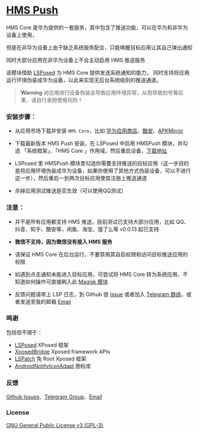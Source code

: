 [HMS Push](https://github.com/fei-ke/HMSPush)
===

HMS Core 是华为提供的一套服务，其中包含了推送功能，可以在华为和非华为设备上使用，

但是在非华为设备上由于缺乏系统服务配合，只能唤醒目标应用让其自己弹出通知    

同时大部分应用在非华为设备上不会主动启用 HMS 推送服务

该模块借助 [LSPosed](https://github.com/LSPosed/LSPosed) 为 HMS Core 提供发送系统通知的能力，
同时支持将应用运行环境伪装成华为设备，以此来实现无后台系统级别的推送通道。

> **Warning**
> 对应用进行设备伪装会导致应用环境异常，从而导致封号等后果，请自行承担使用风险！

### 安装步骤：
- 从应用市场下载并安装 `HMS Core`，比如 [华为应用商店](https://appgallery.huawei.com/app/C10132067)、[酷安](https://www.coolapk.com/apk/com.huawei.hwid)、[APKMirror](https://www.apkmirror.com/apk/huawei-internet-services/huawei-mobile-services)

- 下载最新版本 HMS Push 安装，在 LSPosed 中启用 HMSPush 模块，并勾选 「系统框架」、「HMS Core 」作用域，然后重启设备，[下载地址](https://github.com/fei-ke/HMSPush/releases/latest)

- LSPosed 里 HMSPush 模块里勾选你需要支持推送的目标应用（这一步目的是将应用环境伪装成华为设备，如果你使用了其他方式伪装设备，可以不进行这一步），然后重启一到两次目标应用使其注册上推送通道

- 杀掉应用测试推送是否生效（可以使用QQ测试）
　　
### 注意：
- 并不是所有应用都支持 HMS 推送，目前测试已支持大部分应用，比如 QQ、抖音、知乎、酷安等，闲鱼、淘宝、饿了么等 v0.0.13 起已支持

- **微信不支持，因为微信没有接入 HMS 服务**

- 请保证 HMS Core 在后台运行，不要禁用其自启权限和访问目标推送应用的权限

- 如遇到点击通知未能进入目标应用，可尝试将 HMS Core 转为系统应用，不知道如何操作可直接刷入此 [Magisk 模块](https://github.com/fei-ke/HMSPush/releases/download/v0.0.5/HMSCore-v0.3.zip)

- 反馈问题请带上 LSP 日志，到 Github 提 [Issue](https://github.com/fei-ke/HMSPush/issues) 或者加入 [Telegram 群组](https://t.me/HMSPush)，或者发送至我的邮箱 [Email](mailto:hmspush@yufz.one)

### 鸣谢
包括但不限于：
- [LSPosed](https://github.com/LSPosed/LSPosed) XPosed 框架
- [XposedBridge](https://github.com/rovo89/XposedBridge) Xposed framework APIs
- [LSPatch](https://github.com/LSPosed/LSPatch) 免 Root Xposed 框架
- [AndroidNotifyIconAdapt](https://github.com/fankes/AndroidNotifyIconAdapt) 图标库

### 反馈
[Github Issues](https://github.com/fei-ke/HMSPush/issues)、[Telegram Group](https://t.me/HMSPush)、[Email](mailto:hmspush@yufz.one)

### License
[GNU General Public License v3 (GPL-3)](http://www.gnu.org/copyleft/gpl.html).
